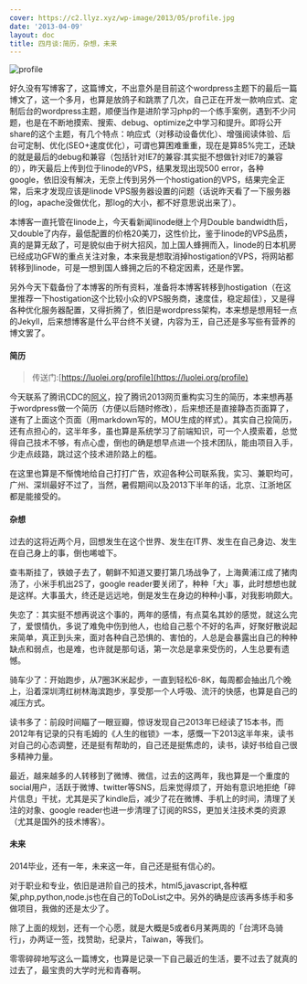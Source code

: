 ```yaml
---
cover: https://c2.llyz.xyz/wp-image/2013/05/profile.jpg
date: '2013-04-09'
layout: doc
title: 四月谈:简历，杂想，未来
---
```


![profile](https://c2.llyz.xyz/wp-image/2013/05/profile.jpg)

好久没有写博客了，这篇博文，不出意外是目前这个wordpress主题下的最后一篇博文了，这一个多月，也算是放鸽子和跳票了几次，自己正在开发一款响应式、定制后台的wordpress主题，顺便当作是进阶学习php的一个练手案例，遇到不少问题，也是在不断地摸索、搜索、debug、optimize之中学习和提升。即将公开share的这个主题，有几个特点：响应式（对移动设备优化）、增强阅读体验、后台可定制、优化(SEO+速度优化），可谓也算困难重重，现在是算85%完工，还缺的就是最后的debug和兼容（包括针对IE7的兼容:其实挺不想做针对IE7的兼容的），昨天最后上传到位于linode的VPS，结果发现出现500 error，各种google，依旧没有解决，无奈上传到另外一个hostigation的VPS，结果完全正常，后来才发现应该是linode VPS服务器设置的问题（话说昨天看了一下服务器的log，apache没做优化，那log的大小，都不好意思说出来了）。

本博客一直托管在linode上，今天看新闻linode继上个月Double bandwidth后，又double了内存，最低配置的价格20美刀，这性价比，鉴于linode的VPS品质，真的是算无敌了，可是貌似由于树大招风，加上国人蜂拥而入，linode的日本机房已经成功GFW的重点关注对象，本来我是想取消掉hostigation的VPS，将网站都转移到linode，可是一想到国人蜂拥之后的不稳定因素，还是作罢。

另外今天下载备份了本博客的所有资料，准备将本博客转移到hostigation（在这里推荐一下hostigation这个比较小众的VPS服务商，速度佳，稳定超佳），又是得各种优化服务器配置，又得折腾了，依旧是wordpress架构，本来想是想用轻一点的Jekyll，后来想博客是什么平台终不关键，内容为王，自己还是多写些有营养的博文罢了。

#### 简历

> 传送门:[https://luolei.org/profile](https://luolei.org/profile)

今天联系了腾讯CDC的[阿义](https://avenirzheng.net/)，投了腾讯2013网页重构实习生的简历，本来想再基于wordpress做一个简历（方便以后随时修改），后来想还是直接静态页面算了，遂有了上面这个页面（用markdown写的，MOU生成的样式）。其实自己投简历，还有点担心的，这半年多，虽也算是系统学习了前端知识，可一个人摸索着，总觉得自己技术不够，有点心虚，倒也的确是想早点进一个技术团队，能由项目入手，少走点歧路，跳过这个技术进阶路上的槛。

在这里也算是不惭愧地给自己打打广告，欢迎各种公司联系我，实习、兼职均可，广州、深圳最好不过了，当然，暑假期间以及2013下半年的话，北京、江浙地区都是能接受的。

#### 杂想

过去的这将近两个月，回想发生在这个世界、发生在IT界、发生在自己身边、发生在自己身上的事，倒也唏嘘下。

查韦斯挂了，铁娘子去了，朝鲜不知道又要打第几场战争了，上海黄浦江成了猪肉汤了，小米手机出2S了，google reader要关闭了，种种「大」事，此时想想也就是这样。大事虽大，终还是远远地，倒是发生在身边的种种小事，对我影响颇大。

失恋了：其实挺不想再说这个事的，两年的感情，有点莫名其妙的感觉，就这么完了，爱恨情仇，多说了难免中伤到他人，也给自己惹个不好的名声，好聚好散说起来简单，真正到头来，面对各种自己恐惧的、害怕的，人总是会暴露出自己的种种缺点和弱点，也是难，也许就是那句话，第一次总是拿来受伤的，人生总要有遗憾。

骑车少了：开始跑步，从7圈3K米起步，一直到轻松6-8K，每周都会抽出几个晚上，沿着深圳湾红树林海滨跑步，享受那一个人呼吸、流汗的快感，也算是自己的减压方式。

读书多了：前段时间瞄了一眼豆瓣，惊讶发现自己2013年已经读了15本书，而2012年有记录的只有毛姆的《人生的枷锁》一本，感慨一下2013这半年来，读书对自己的心态调整，还是挺有帮助的，自己还是挺焦虑的，读书，读好书给自己很多精神力量。

最近，越来越多的人转移到了微博、微信，过去的这两年，我也算是一个重度的social用户，活跃于微博、twitter等SNS，后来觉得烦了，开始有意识地拒绝「碎片信息」干扰，尤其是买了kindle后，减少了花在微博、手机上的时间，清理了关注的对象、google reader也进一步清理了订阅的RSS，更加关注技术类的资源（尤其是国外的技术博客）。

#### 未来

2014毕业，还有一年，未来这一年，自己还是挺有信心的。

对于职业和专业，依旧是进阶自己的技术，html5,javascript,各种框架,php,python,node.js也在自己的ToDoList之中。另外的确是应该再多练手和多做项目，我做的还是太少了。

除了上面的规划，还有一个心愿，就是大概是5或者6月某两周的「台湾环岛骑行」，办两证一签，找赞助，纪录片，Taiwan，等我们。

零零碎碎地写这么一篇博文，也算是记录一下自己最近的生活，要不过去了就真的过去了，最宝贵的大学时光和青春啊。
